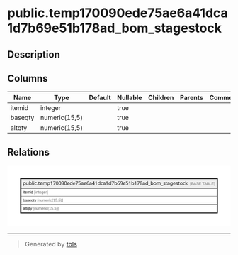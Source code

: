 # public.temp170090ede75ae6a41dca1d7b69e51b178ad_bom_stagestock

## Description

## Columns

| Name | Type | Default | Nullable | Children | Parents | Comment |
| ---- | ---- | ------- | -------- | -------- | ------- | ------- |
| itemid | integer |  | true |  |  |  |
| baseqty | numeric(15,5) |  | true |  |  |  |
| altqty | numeric(15,5) |  | true |  |  |  |

## Relations

![er](public.temp170090ede75ae6a41dca1d7b69e51b178ad_bom_stagestock.svg)

---

> Generated by [tbls](https://github.com/k1LoW/tbls)
